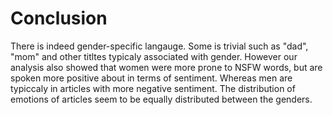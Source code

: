 # Conclusion

There is indeed gender-specific langauge. Some is trivial such as "dad", "mom" and other titltes typicaly associated with gender. However our analysis also showed that women were more prone to NSFW words, but are spoken more positive about in terms of sentiment. Whereas men are typiccaly in articles with more negative sentiment. The distribution of emotions of articles seem to be equally distributed between the genders. 